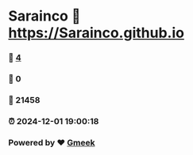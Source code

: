 # Sarainco :link: https://Sarainco.github.io 
### :page_facing_up: [4](https://Sarainco.github.io/tag.html) 
### :speech_balloon: 0 
### :hibiscus: 21458 
### :alarm_clock: 2024-12-01 19:00:18 
### Powered by :heart: [Gmeek](https://github.com/Meekdai/Gmeek)
